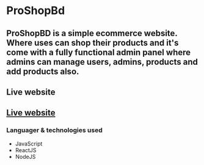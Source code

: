 # **ProShopBd**

ProShopBD is a simple ecommerce website. Where uses can shop their products and it's come with a fully functional admin panel where admins can manage users, admins, products and add products also.
---
## **Live website**

[Live website](proshopbd.herokuapp.com)
---

### **Languager & technologies used**
* JavaScript
* ReactJS
* NodeJS

